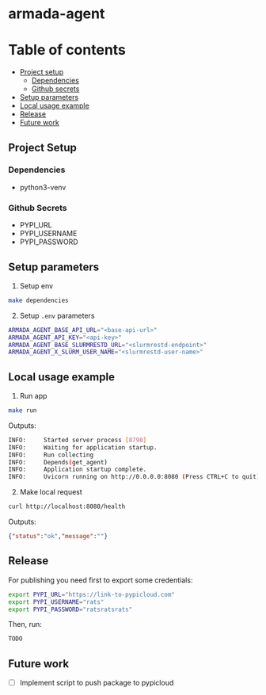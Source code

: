 # armada-agent

# Table of contents

- [Project setup](#project-setup)
  - [Dependencies](#dependencies)
  - [Github secrets](#github-secrets)
- [Setup parameters](#setup-parameters)
- [Local usage example](#local-usage-exemple)
- [Release](#release)
- [Future work](#future-work)

## Project Setup

### Dependencies

* python3-venv

### Github Secrets

* PYPI_URL
* PYPI_USERNAME
* PYPI_PASSWORD

## Setup parameters

1. Setup env
  ```bash
  make dependencies
  ```

2. Setup `.env` parameters
  ```bash
  ARMADA_AGENT_BASE_API_URL="<base-api-url>"
  ARMADA_AGENT_API_KEY="<api-key>"
  ARMADA_AGENT_BASE_SLURMRESTD_URL="<slurmrestd-endpoint>"
  ARMADA_AGENT_X_SLURM_USER_NAME="<slurmrestd-user-name>"
  ```

## Local usage example

1. Run app
  ```bash
  make run
  ```

Outputs:
  ```bash
  INFO:     Started server process [8798]
  INFO:     Waiting for application startup.
  INFO:     Run collecting
  INFO:     Depends(get_agent)
  INFO:     Application startup complete.
  INFO:     Uvicorn running on http://0.0.0.0:8080 (Press CTRL+C to quit)
  ```

2. Make local request
  ```bash
  curl http://localhost:8080/health
  ```

Outputs:
  ```json
  {"status":"ok","message":""}
  ```

## Release

For publishing you need first to export some credentials:

```bash
export PYPI_URL="https://link-to-pypicloud.com"
export PYPI_USERNAME="rats"
export PYPI_PASSWORD="ratsratsrats"
```

Then, run:

```bash
TODO
```

## Future work

- [ ] Implement script to push package to pypicloud